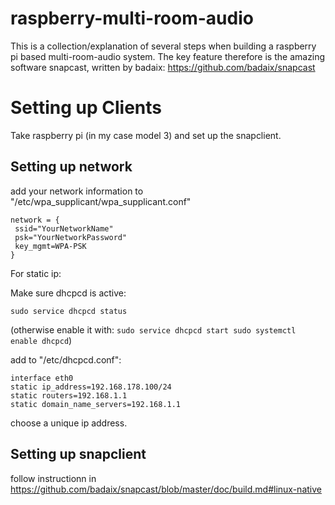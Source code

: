 # raspberry-multi-room-audio

This is a collection/explanation of several steps when building a raspberry pi based multi-room-audio system.
The key feature therefore is the amazing software snapcast, written by badaix: https://github.com/badaix/snapcast

# Setting up Clients

Take raspberry pi (in my case model 3) and set up the snapclient.

## Setting up network
add your network information to "/etc/wpa_supplicant/wpa_supplicant.conf"
````
network = {
 ssid="YourNetworkName"
 psk="YourNetworkPassword"
 key_mgmt=WPA-PSK
}
````
For static ip:

Make sure dhcpcd is active:
````
sudo service dhcpcd status
````
(otherwise enable it with:
`sudo service dhcpcd start
sudo systemctl enable dhcpcd`)

add to "/etc/dhcpcd.conf":
````
interface eth0
static ip_address=192.168.178.100/24
static routers=192.168.1.1
static domain_name_servers=192.168.1.1
````
choose a unique ip address.

## Setting up snapclient

follow instructionn in https://github.com/badaix/snapcast/blob/master/doc/build.md#linux-native
